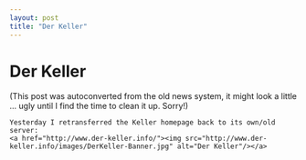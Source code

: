 ```yaml
---
layout: post
title: "Der Keller"
---
```

<h1>Der Keller</h1>
(This post was autoconverted from the old news system,
it might look a little ... ugly until I find the time
to clean it up.
Sorry!)

    Yesterday I retransferred the Keller homepage back to its own/old server:
    <a href="http://www.der-keller.info/"><img src="http://www.der-keller.info/images/DerKeller-Banner.jpg" alt="Der Keller"/></a>
    

